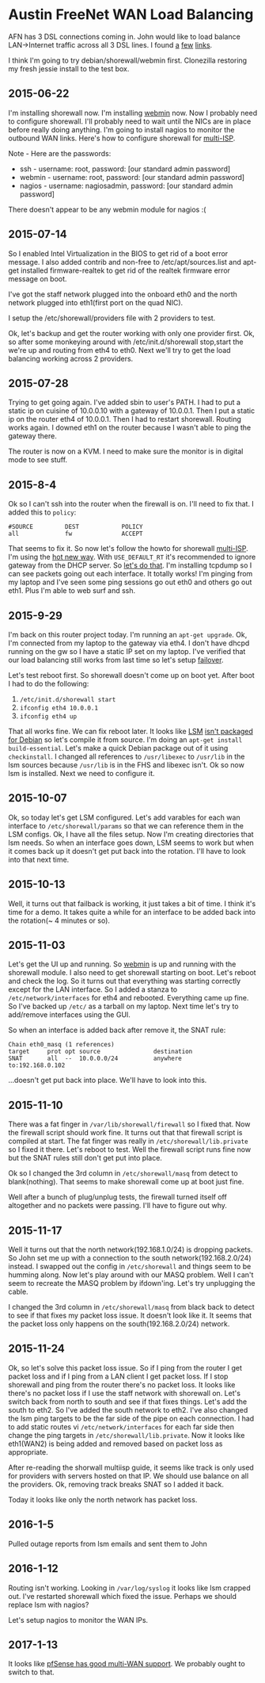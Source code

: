 # Austin FreeNet WAN Load Balancing

AFN has 3 DSL connections coming in.  John would like to load balance
LAN->Internet traffic across all 3 DSL lines.  I found [a](http://lartc.org/howto/lartc.rpdb.multiple-links.html) [few](https://www.pfsense.org/download/mirror.php?section=downloads) [links](http://wiki.openwrt.org/doc/howto/mwan3).

I think I'm going to try debian/shorewall/webmin first.  Clonezilla
restoring my fresh jessie install to the test box.

## 2015-06-22

I'm installing shorewall now.  I'm installing
[webmin](http://www.webmin.com/deb.html) now.  Now I probably need to configure
shorewall.  I'll probably need to wait until the NICs are in place before
really doing anything.  I'm going to install nagios to monitor the outbound WAN
links.  Here's how to configure shorewall for
[multi-ISP](http://shorewall.net/MultiISP.html).

Note - Here are the passwords:

   * ssh - username: root, password: [our standard admin password]
   * webmin - username: root, password: [our standard admin password]
   * nagios - username: nagiosadmin, password: [our standard admin password]

There doesn't appear to be any webmin module for nagios :(

## 2015-07-14

So I enabled Intel Virtualization in the BIOS to get rid of a boot error
message.  I also added contrib and non-free to /etc/apt/sources.list and
apt-get installed firmware-realtek to get rid of the realtek firmware
error message on boot.

I've got the staff network plugged into the onboard eth0 and the north network
plugged into eth1(first port on the quad NIC).

I setup the /etc/shorewall/providers file with 2 providers to test.

Ok, let's backup and get the router working with only one provider first.  Ok,
so after some monkeying around with /etc/init.d/shorewall stop,start the we're
up and routing from eth4 to eth0.  Next we'll try to get the load balancing
working across 2 providers.

## 2015-07-28

Trying to get going again.  I've added sbin to user's PATH.  I had to
put a static ip on cuisine of 10.0.0.10 with a gateway of 10.0.0.1.
Then I put a static ip on the router eth4 of 10.0.0.1.  Then I had to
restart shorewall.  Routing works again.  I downed eth1 on the router
because I wasn't able to ping the gateway there.

The router is now on a KVM.  I need to make sure the monitor is in digital mode
to see stuff.

## 2015-8-4

Ok so I can't ssh into the router when the firewall is on.  I'll need to fix
that.  I added this to `policy`:

    #SOURCE         DEST            POLICY
    all             fw              ACCEPT

That seems to fix it.  So now let's follow the howto for shorewall
[multi-ISP](http://shorewall.net/MultiISP.html).  I'm using the [hot new
way](http://shorewall.net/MultiISP.html#USE_DEFAULT_RT).  With `USE_DEFAULT_RT`
it's recommended to ignore gateway from the DHCP server.  So [let's do
that](http://serverfault.com/questions/29394/debian-interfaces-file-ignore-gateway-and-dns-entries-from-dhcp).
I'm installing tcpdump so I can see packets going out each interface.
It totally works!  I'm pinging from my laptop and I've seen some ping
sessions go out eth0 and others go out eth1.  Plus I'm able to web surf
and ssh.

## 2015-9-29

I'm back on this router project today.  I'm running an `apt-get upgrade`.  Ok,
I'm connected from my laptop to the gateway via eth4.  I don't have dhcpd
running on the gw so I have a static IP set on my laptop.  I've verified that
our load balancing still works from last time so let's setup
[failover](http://shorewall.net/MultiISP.html#LinkMonitor).

Let's test reboot first.  So shorewall doesn't come up on boot yet.
After boot I had to do the following:

   1. `/etc/init.d/shorewall start`
   2. `ifconfig eth4 10.0.0.1`
   3. `ifconfig eth4 up`

That all works fine.  We can fix reboot later.  It looks like
[LSM](http://lsm.foobar.fi/) [isn't
packaged for Debian](https://bugs.debian.org/cgi-bin/bugreport.cgi?bug=518165)
so let's compile it from source.  I'm doing an `apt-get install
build-essential`.  Let's make a quick Debian package out of it using
`checkinstall`.  I changed all references to `/usr/libexec` to `/usr/lib` in the
lsm sources because `/usr/lib` is in the FHS and libexec isn't.  Ok so now lsm
is installed.  Next we need to configure it.

## 2015-10-07

Ok, so today let's get LSM configured.  Let's add varables for each wan
interface to `/etc/shorewall/params` so that we can reference them in the LSM
configs.  Ok, I have all the files setup.  Now I'm creating directories that lsm
needs.  So when an interface goes down, LSM seems to work but when it comes back
up it doesn't get put back into the rotation.  I'll have to look into that next
time.

## 2015-10-13

Well, it turns out that failback is working, it just takes a bit of time.
I think it's time for a demo.  It takes quite a while for an interface to be
added back into the rotation(~ 4 minutes or so).

## 2015-11-03

Let's get the UI up and running.  So [webmin](https://10.0.0.1:10000/)
is up and running with the shorewall module.  I also need to get shorewall
starting on boot.  Let's reboot and check the log.  So it turns out that
everything was starting correctly except for the LAN interface.  So I added a
stanza to `/etc/network/interfaces` for eth4 and rebooted.  Everything came up
fine.  So I've backed up `/etc/` as a tarball on my laptop.  Next time
let's try to add/remove interfaces using the GUI.

So when an interface is added back after remove it, the SNAT rule:

    Chain eth0_masq (1 references)
    target     prot opt source               destination
    SNAT       all  --  10.0.0.0/24          anywhere             to:192.168.0.102

...doesn't get put back into place.  We'll have to look into this.

## 2015-11-10

There was a fat finger in `/var/lib/shorewall/firewall` so I fixed that.  Now
the firewall script should work fine.  It turns out that that firewall script is
compiled at start.  The fat finger was really in `/etc/shorewall/lib.private` so
I fixed it there.  Let's reboot to test.  Well the firewall script runs fine now
but the SNAT rules still don't get put into place.

Ok so I changed the 3rd column in `/etc/shorewall/masq` from detect to
blank(nothing).  That seems to make shorewall come up at boot just fine.

Well after a bunch of plug/unplug tests, the firewall turned itself off
altogether and no packets were passing.  I'll have to figure out why.

## 2015-11-17

Well it turns out that the north network(192.168.1.0/24) is dropping packets.
So John set me up with a connection to the south network(192.168.2.0/24)
instead.  I swapped out the config in `/etc/shorewall` and things seem to be
humming along.  Now let's play around with our MASQ problem.  Well I can't seem
to recreate the MASQ problem by ifdown'ing.  Let's try unplugging the cable.

I changed the 3rd column in `/etc/shorewall/masq` from black back
to detect to see if that fixes my packet loss issue.  It doesn't
look like it.  It seems that the packet loss only happens on the
south(192.168.2.0/24) network.

## 2015-11-24

Ok, so let's solve this packet loss issue.  So if I ping from the router I get
packet loss and if I ping from a LAN client I get packet loss.  If I stop
shorewall and ping from the router there's no packet loss.  It looks like
there's no packet loss if I use the staff network with shorewall on.  Let's
switch back from north to south and see if that fixes things.  Let's add the
south to eth2.  So I've added the south network to eth2.  I've also changed the
lsm ping targets to be the far side of the pipe on each connection.  I had to
add static routes vi `/etc/network/interfaces` for each far side then change the
ping targets in `/etc/shorewall/lib.private`.  Now it looks like eth1(WAN2) is
being added and removed based on packet loss as appropriate.

After re-reading the shorwall multiisp guide, it seems like track is only used
for providers with servers hosted on that IP.  We should use balance on all the
providers.  Ok, removing track breaks SNAT so I added it back.

Today it looks like only the north network has packet loss.


## 2016-1-5

Pulled outage reports from lsm emails and sent them to John


## 2016-1-12

Routing isn't working.  Looking in `/var/log/syslog` it looks like lsm crapped
out.  I've restarted shorewall which fixed the issue.  Perhaps we should replace
lsm with nagios?

Let's setup nagios to monitor the WAN IPs.


## 2017-1-13

It looks like [pfSense has good multi-WAN support](https://doc.pfsense.org/index.php/Multi-WAN).  We probably ought to switch to that.
